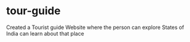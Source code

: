 # tour-guide
Created a Tourist guide Website where the person can explore States of India can learn about that place
